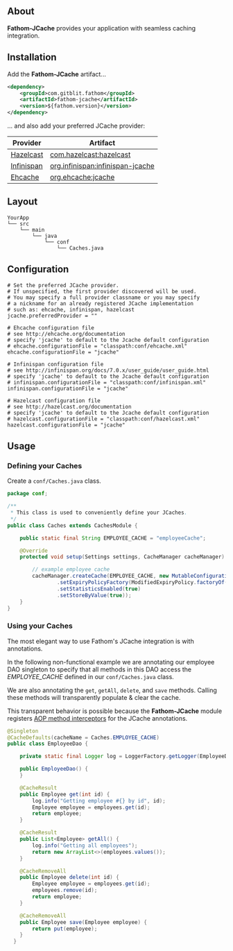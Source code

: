 ## About

**Fathom-JCache** provides your application with seamless caching integration.

## Installation

Add the **Fathom-JCache** artifact...

```xml
<dependency>
    <groupId>com.gitblit.fathom</groupId>
    <artifactId>fathom-jcache</artifactId>
    <version>${fathom.version}</version>
</dependency>
```

... and also add your preferred JCache provider:

| Provider      | Artifact                           |
|---------------|------------------------------------|
| [Hazelcast]   | [com.hazelcast:hazelcast]          |
| [Infinispan]  | [org.infinispan:infinispan-jcache] |
| [Ehcache]     | [org.ehcache:jcache]               |

## Layout

```
YourApp
└── src
    └── main
        └── java
            └── conf
                └── Caches.java
```

## Configuration

```hocon
# Set the preferred JCache provider.
# If unspecified, the first provider discovered will be used.
# You may specify a full provider classname or you may specify
# a nickname for an already registered JCache implementation
# such as: ehcache, infinispan, hazelcast
jcache.preferredProvider = ""

# Ehcache configuration file
# see http://ehcache.org/documentation
# specify 'jcache' to default to the Jcache default configuration
# ehcache.configurationFile = "classpath:conf/ehcache.xml"
ehcache.configurationFile = "jcache"

# Infinispan configuration file
# see http://infinispan.org/docs/7.0.x/user_guide/user_guide.html
# specify 'jcache' to default to the Jcache default configuration
# infinispan.configurationFile = "classpath:conf/infinispan.xml"
infinispan.configurationFile = "jcache"

# Hazelcast configuration file
# see http://hazelcast.org/documentation
# specify 'jcache' to default to the Jcache default configuration
# hazelcast.configurationFile = "classpath:conf/hazelcast.xml"
hazelcast.configurationFile = "jcache"
```

## Usage

### Defining your Caches

Create a `conf/Caches.java` class.

```java
package conf;

/**
 * This class is used to conveniently define your JCaches.
 */
public class Caches extends CachesModule {

    public static final String EMPLOYEE_CACHE = "employeeCache";

    @Override
    protected void setup(Settings settings, CacheManager cacheManager) {

        // example employee cache
        cacheManager.createCache(EMPLOYEE_CACHE, new MutableConfiguration()
                .setExpiryPolicyFactory(ModifiedExpiryPolicy.factoryOf(Duration.ONE_MINUTE))
                .setStatisticsEnabled(true)
                .setStoreByValue(true));
    }
}
```

### Using your Caches

The most elegant way to use Fathom's JCache integration is with annotations.

In the following non-functional example we are annotating our employee DAO singleton to specify that all methods in this DAO access the *EMPLOYEE_CACHE* defined in our `conf/Caches.java` class.

We are also annotating the `get`, `getAll`, `delete`, and `save` methods.  Calling these methods will transparently populate & clear the cache.

This transparent behavior is possible because the **Fathom-JCache** module registers [AOP method interceptors] for the JCache annotations.

```java
@Singleton
@CacheDefaults(cacheName = Caches.EMPLOYEE_CACHE)
public class EmployeeDao {

    private static final Logger log = LoggerFactory.getLogger(EmployeeDao.class);

    public EmployeeDao() {
    }

    @CacheResult
    public Employee get(int id) {
        log.info("Getting employee #{} by id", id);
        Employee employee = employees.get(id);
        return employee;
    }

    @CacheResult
    public List<Employee> getAll() {
        log.info("Getting all employees");
        return new ArrayList<>(employees.values());
    }

    @CacheRemoveAll
    public Employee delete(int id) {
        Employee employee = employees.get(id);
        employees.remove(id);
        return employee;
    }

    @CacheRemoveAll
    public Employee save(Employee employee) {
        return put(employee);
    }
  }
```

[Hazelcast]: http://hazelcast.org
[Infinispan]: http://infinispan.org
[Ehcache]: http://ehcache.org

[Guice]: https://github.com/google/guice
[AOP method interceptors]: https://github.com/google/guice/wiki/AOP
[com.hazelcast:hazelcast]: http://search.maven.org/#search|ga|1|g:"com.hazelcast"%20AND%20a:"hazelcast"
[org.infinispan:infinispan-jcache]: http://search.maven.org/#search|ga|1|g:"org.infinispan"%20AND%20a:"infinispan-jcache"
[org.ehcache:jcache]: http://search.maven.org/#search|ga|1|g:"org.ehcache"%20AND%20a:"jcache"
